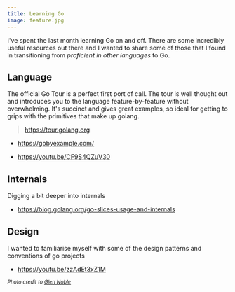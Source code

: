```yaml
---
title: Learning Go
image: feature.jpg
---
```

I've spent the last month learning Go on and off. There are some incredibly useful resources out there and I wanted to share some of those that I found in transitioning from _proficient in other languages_ to Go.


## Language

The official Go Tour is a perfect first port of call. The tour is well thought out and introduces you to the language feature-by-feature without overwhelming. It's succinct and gives great examples, so ideal for getting to grips with the primitives that make up golang.

> https://tour.golang.org

- https://gobyexample.com/

- https://youtu.be/CF9S4QZuV30

## Internals

Digging a bit deeper into internals

- https://blog.golang.org/go-slices-usage-and-internals

## Design

I wanted to familiarise myself with some of the design patterns and conventions of go projects

- https://youtu.be/zzAdEt3xZ1M

<small>_Photo credit to [Glen Noble](https://unsplash.com/@glennoble)_</small>
